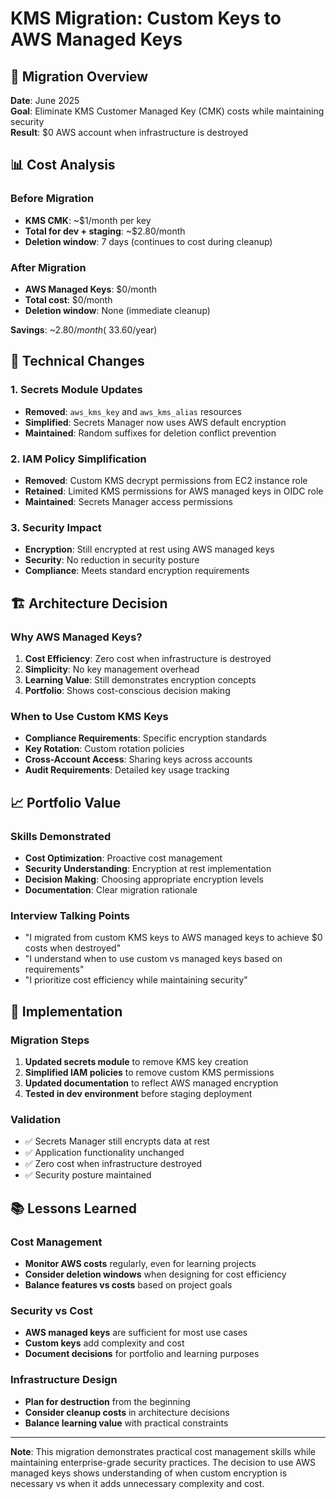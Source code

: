 # KMS Migration: Custom Keys to AWS Managed Keys

## 🎯 Migration Overview

**Date**: June 2025  
**Goal**: Eliminate KMS Customer Managed Key (CMK) costs while maintaining security  
**Result**: $0 AWS account when infrastructure is destroyed

## 📊 Cost Analysis

### Before Migration
- **KMS CMK**: ~$1/month per key
- **Total for dev + staging**: ~$2.80/month
- **Deletion window**: 7 days (continues to cost during cleanup)

### After Migration
- **AWS Managed Keys**: $0/month
- **Total cost**: $0/month
- **Deletion window**: None (immediate cleanup)

**Savings**: ~$2.80/month (~$33.60/year)

## 🔧 Technical Changes

### 1. Secrets Module Updates
- **Removed**: `aws_kms_key` and `aws_kms_alias` resources
- **Simplified**: Secrets Manager now uses AWS default encryption
- **Maintained**: Random suffixes for deletion conflict prevention

### 2. IAM Policy Simplification
- **Removed**: Custom KMS decrypt permissions from EC2 instance role
- **Retained**: Limited KMS permissions for AWS managed keys in OIDC role
- **Maintained**: Secrets Manager access permissions

### 3. Security Impact
- **Encryption**: Still encrypted at rest using AWS managed keys
- **Security**: No reduction in security posture
- **Compliance**: Meets standard encryption requirements

## 🏗️ Architecture Decision

### Why AWS Managed Keys?
1. **Cost Efficiency**: Zero cost when infrastructure is destroyed
2. **Simplicity**: No key management overhead
3. **Learning Value**: Still demonstrates encryption concepts
4. **Portfolio**: Shows cost-conscious decision making

### When to Use Custom KMS Keys
- **Compliance Requirements**: Specific encryption standards
- **Key Rotation**: Custom rotation policies
- **Cross-Account Access**: Sharing keys across accounts
- **Audit Requirements**: Detailed key usage tracking

## 📈 Portfolio Value

### Skills Demonstrated
- **Cost Optimization**: Proactive cost management
- **Security Understanding**: Encryption at rest implementation
- **Decision Making**: Choosing appropriate encryption levels
- **Documentation**: Clear migration rationale

### Interview Talking Points
- "I migrated from custom KMS keys to AWS managed keys to achieve $0 costs when destroyed"
- "I understand when to use custom vs managed keys based on requirements"
- "I prioritize cost efficiency while maintaining security"

## 🚀 Implementation

### Migration Steps
1. **Updated secrets module** to remove KMS key creation
2. **Simplified IAM policies** to remove custom KMS permissions
3. **Updated documentation** to reflect AWS managed encryption
4. **Tested in dev environment** before staging deployment

### Validation
- ✅ Secrets Manager still encrypts data at rest
- ✅ Application functionality unchanged
- ✅ Zero cost when infrastructure destroyed
- ✅ Security posture maintained

## 📚 Lessons Learned

### Cost Management
- **Monitor AWS costs** regularly, even for learning projects
- **Consider deletion windows** when designing for cost efficiency
- **Balance features vs costs** based on project goals

### Security vs Cost
- **AWS managed keys** are sufficient for most use cases
- **Custom keys** add complexity and cost
- **Document decisions** for portfolio and learning purposes

### Infrastructure Design
- **Plan for destruction** from the beginning
- **Consider cleanup costs** in architecture decisions
- **Balance learning value** with practical constraints

---

**Note**: This migration demonstrates practical cost management skills while maintaining enterprise-grade security practices. The decision to use AWS managed keys shows understanding of when custom encryption is necessary vs when it adds unnecessary complexity and cost. 